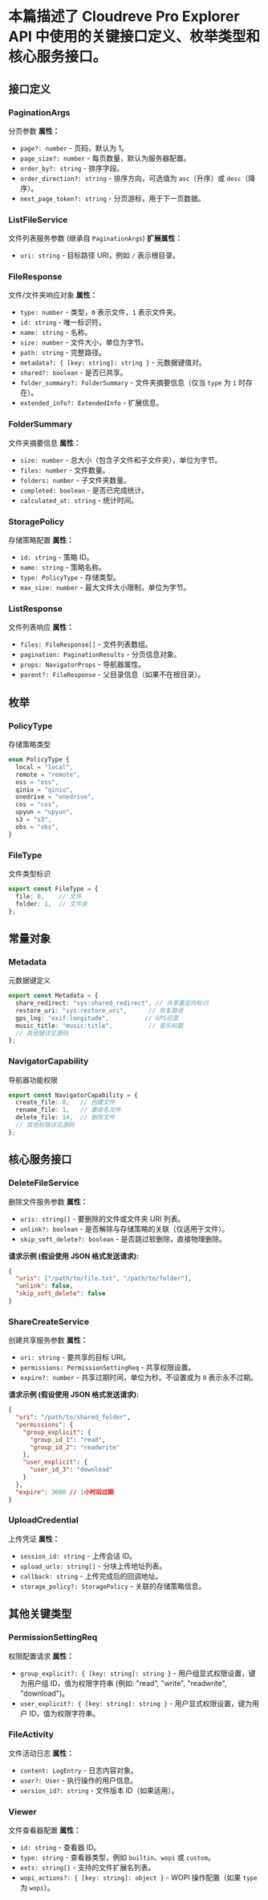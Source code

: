 # 本篇描述了 Cloudreve Pro Explorer API 中使用的关键接口定义、枚举类型和核心服务接口。

## 接口定义

### PaginationArgs
分页参数
**属性：**
- `page?: number` - 页码，默认为 1。
- `page_size?: number` - 每页数量，默认为服务器配置。
- `order_by?: string` - 排序字段。
- `order_direction?: string` - 排序方向，可选值为 `asc`（升序）或 `desc`（降序）。
- `next_page_token?: string` - 分页游标，用于下一页数据。

### ListFileService
文件列表服务参数 (继承自 `PaginationArgs`)
**扩展属性：**
- `uri: string` - 目标路径 URI，例如 `/` 表示根目录。

### FileResponse
文件/文件夹响应对象
**属性：**
- `type: number` - 类型，`0` 表示文件，`1` 表示文件夹。
- `id: string` - 唯一标识符。
- `name: string` - 名称。
- `size: number` - 文件大小，单位为字节。
- `path: string` - 完整路径。
- `metadata?: { [key: string]: string }` - 元数据键值对。
- `shared?: boolean` - 是否已共享。
- `folder_summary?: FolderSummary` - 文件夹摘要信息（仅当 `type` 为 `1` 时存在）。
- `extended_info?: ExtendedInfo` - 扩展信息。

### FolderSummary
文件夹摘要信息
**属性：**
- `size: number` - 总大小（包含子文件和子文件夹），单位为字节。
- `files: number` - 文件数量。
- `folders: number` - 子文件夹数量。
- `completed: boolean` - 是否已完成统计。
- `calculated_at: string` - 统计时间。

### StoragePolicy
存储策略配置
**属性：**
- `id: string` - 策略 ID。
- `name: string` - 策略名称。
- `type: PolicyType` - 存储类型。
- `max_size: number` - 最大文件大小限制，单位为字节。

### ListResponse
文件列表响应
**属性：**
- `files: FileResponse[]` - 文件列表数组。
- `pagination: PaginationResults` - 分页信息对象。
- `props: NavigatorProps` - 导航器属性。
- `parent?: FileResponse` - 父目录信息（如果不在根目录）。

## 枚举

### PolicyType
存储策略类型
```ts
enum PolicyType {
  local = "local",
  remote = "remote",
  oss = "oss",
  qiniu = "qiniu",
  onedrive = "onedrive",
  cos = "cos",
  upyun = "upyun",
  s3 = "s3",
  obs = "obs",
}
```

### FileType
文件类型标识
```ts
export const FileType = {
  file: 0,    // 文件
  folder: 1,  // 文件夹
};
```

## 常量对象

### Metadata
元数据键定义
```ts
export const Metadata = {
  share_redirect: "sys:shared_redirect", // 共享重定向标识
  restore_uri: "sys:restore_uri",      // 恢复路径
  gps_lng: "exif:longitude",          // GPS经度
  music_title: "music:title",          // 音乐标题
  // 其他键详见源码
};
```

### NavigatorCapability
导航器功能权限
```ts
export const NavigatorCapability = {
  create_file: 0,   // 创建文件
  rename_file: 1,   // 重命名文件
  delete_file: 14,  // 删除文件
  // 其他权限详见源码
};
```

## 核心服务接口

### DeleteFileService
删除文件服务参数
**属性：**
- `uris: string[]` - 要删除的文件或文件夹 URI 列表。
- `unlink?: boolean` - 是否解除与存储策略的关联（仅适用于文件）。
- `skip_soft_delete?: boolean` - 是否跳过软删除，直接物理删除。

**请求示例 (假设使用 JSON 格式发送请求):**
```json
{
  "uris": ["/path/to/file.txt", "/path/to/folder"],
  "unlink": false,
  "skip_soft_delete": false
}
```

### ShareCreateService
创建共享服务参数
**属性：**
- `uri: string` - 要共享的目标 URI。
- `permissions: PermissionSettingReq` - 共享权限设置。
- `expire?: number` - 共享过期时间，单位为秒。不设置或为 `0` 表示永不过期。

**请求示例 (假设使用 JSON 格式发送请求):**
```json
{
  "uri": "/path/to/shared_folder",
  "permissions": {
    "group_explicit": {
      "group_id_1": "read",
      "group_id_2": "readwrite"
    },
    "user_explicit": {
      "user_id_3": "download"
    }
  },
  "expire": 3600 // 1小时后过期
}
```

### UploadCredential
上传凭证
**属性：**
- `session_id: string` - 上传会话 ID。
- `upload_urls: string[]` - 分块上传地址列表。
- `callback: string` - 上传完成后的回调地址。
- `storage_policy?: StoragePolicy` - 关联的存储策略信息。

## 其他关键类型

### PermissionSettingReq
权限配置请求
**属性：**
- `group_explicit?: { [key: string]: string }` - 用户组显式权限设置，键为用户组 ID，值为权限字符串 (例如: "read", "write", "readwrite", "download")。
- `user_explicit?: { [key: string]: string }` - 用户显式权限设置，键为用户 ID，值为权限字符串。

### FileActivity
文件活动日志
**属性：**
- `content: LogEntry` - 日志内容对象。
- `user?: User` - 执行操作的用户信息。
- `version_id?: string` - 文件版本 ID（如果适用）。

### Viewer
文件查看器配置
**属性：**
- `id: string` - 查看器 ID。
- `type: string` - 查看器类型，例如 `builtin`、`wopi` 或 `custom`。
- `exts: string[]` - 支持的文件扩展名列表。
- `wopi_actions?: { [key: string]: object }` - WOPI 操作配置（如果 `type` 为 `wopi`）。